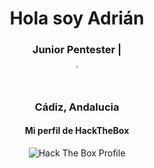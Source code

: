 <div align="center">
  <h1> Hola soy Adrián </h1>
</div>

<div align="center">
<h3> Junior Pentester | <p>
  <img width="1%" src="https://user-images.githubusercontent.com/37249043/124646244-b0f05a80-de94-11eb-9779-9bbb3b0711fe.png" /> </p> Cádiz, Andalucia </h3> 
    <h4>Mi perfil de HackTheBox</h4>
  <a title="Hack The Box Profile" href="https://app.hackthebox.eu/profile/497437">
  </a>
<img src="http://www.hackthebox.eu/badge/image/497437" alt="Hack The Box Profile"></img>
</div>
</br>
